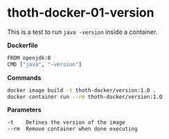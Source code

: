 # thoth-docker-01-version

This is a test to run `java -version` inside a container.

**Dockerfile**

```bash
FROM openjdk:8
CMD ["java", "-version"]
```

**Commands**

```bash
docker image build -t thoth-docker/version:1.0 .
docker container run --rm thoth-docker/version:1.0
```

**Parameters**
```txt
-t    Defines the version of the image
--rm  Remove container when done executing
```